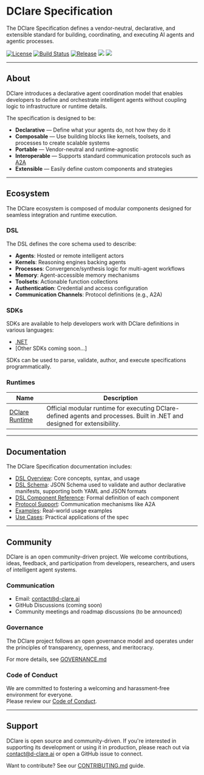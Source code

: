 # DClare Specification

The DClare Specification defines a vendor-neutral, declarative, and extensible standard for building, coordinating, and executing AI agents and agentic processes.

[![License](https://img.shields.io/github/license/d-clare/specification)](LICENSE)
[![Build Status](https://img.shields.io/github/actions/workflow/status/d-clare/specification/test.yml?branch=main)](https://github.com/d-clare/specification/actions)
[![Release](https://img.shields.io/github/v/release/d-clare/specification?include_prereleases)](https://github.com/d-clare/specification/releases)
[<img src="http://img.shields.io/badge/Website-blue?style=flat&logo=google-chrome&logoColor=white">](https://d-clare.ai/) 
[<img src="https://img.shields.io/badge/LinkedIn-blue?logo=linkedin&logoColor=white">](https://www.linkedin.com/company/d-clare/)

---

## About

DClare introduces a declarative agent coordination model that enables developers to define and orchestrate intelligent agents without coupling logic to infrastructure or runtime details.

The specification is designed to be:

- **Declarative** — Define what your agents do, not how they do it
- **Composable** — Use building blocks like kernels, toolsets, and processes to create scalable systems
- **Portable** — Vendor-neutral and runtime-agnostic
- **Interoperable** — Supports standard communication protocols such as [A2A](https://github.com/google/A2A)
- **Extensible** — Easily define custom components and strategies

---

## Ecosystem

The DClare ecosystem is composed of modular components designed for seamless integration and runtime execution.

### DSL

The DSL defines the core schema used to describe:

- **Agents**: Hosted or remote intelligent actors
- **Kernels**: Reasoning engines backing agents
- **Processes**: Convergence/synthesis logic for multi-agent workflows
- **Memory**: Agent-accessible memory mechanisms
- **Toolsets**: Actionable function collections
- **Authentication**: Credential and access configuration
- **Communication Channels**: Protocol definitions (e.g., A2A)

### SDKs

SDKs are available to help developers work with DClare definitions in various languages:

- [.NET](https://github.com/d-clare/sdk-net)
- [Other SDKs coming soon...]

SDKs can be used to parse, validate, author, and execute specifications programmatically.

### Runtimes

| Name | Description |
|------|-------------|
| [DClare Runtime](https://github.com/d-clare/runtime) | Official modular runtime for executing DClare-defined agents and processes. Built in .NET and designed for extensibility. |

---

## Documentation

The DClare Specification documentation includes:

- [DSL Overview](docs/dsl.md): Core concepts, syntax, and usage
- [DSL Schema](schemas/dsl.yaml): JSON Schema used to validate and author declarative manifests, supporting both YAML and JSON formats
- [DSL Component Reference](docs/dsl-reference.md): Formal definition of each component
- [Protocol Support](docs/protocols.md): Communication mechanisms like A2A
- [Examples](examples/README.md): Real-world usage examples
- [Use Cases](docs/use-cases.md): Practical applications of the spec

---

## Community

DClare is an open community-driven project. We welcome contributions, ideas, feedback, and participation from developers, researchers, and users of intelligent agent systems.

### Communication

- Email: [contact@d-clare.ai](mailto:contact@d-clare.ai)
- GitHub Discussions (coming soon)
- Community meetings and roadmap discussions (to be announced)

### Governance

The DClare project follows an open governance model and operates under the principles of transparency, openness, and meritocracy.

For more details, see [GOVERNANCE.md](GOVERNANCE.md)

### Code of Conduct

We are committed to fostering a welcoming and harassment-free environment for everyone.  
Please review our [Code of Conduct](CODE_OF_CONDUCT.md).

---

## Support

DClare is open source and community-driven. If you're interested in supporting its development or using it in production, please reach out via [contact@d-clare.ai](mailto:contact@d-clare.ai) or open a GitHub issue to connect.

Want to contribute? See our [CONTRIBUTING.md](CONTRIBUTING.md) guide.
